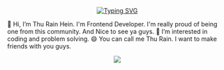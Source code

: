 <p align="center">
  <a href="https://git.io/typing-svg"><img src="https://readme-typing-svg.demolab.com?font=Fira+Code&pause=1000&color=8A3AF7&random=false&width=435&lines=Hello+World!;I'm+Thu+Rain+Hein;It+is+good+to+see+you%2C+guys." alt="Typing SVG" /></a>
  
</p>



👋 Hi, I’m Thu Rain Hein. I'm Frontend Developer.
I'm really proud of being one from this community. And Nice to see ya guys.
👀 I’m interested in coding and problem solving. 
😄 You can call me Thu Rain. I want to make friends with you guys.


<p align="center">
  <a href="https://skillicons.dev">
    <img src="https://skillicons.dev/icons?i=vscode,linkedin,github,html,css,sass,js,react,flutter" />
  </a>
</p>
